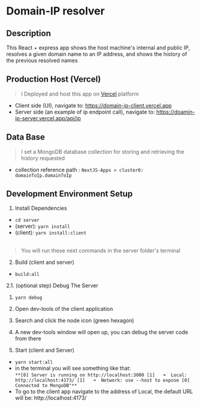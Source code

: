 # Domain-IP resolver
## Description
This React + express app shows the host machine's internal and public IP, resolves a given domain name to an IP address, and shows the history of the previous resolved names

## Production Host (Vercel)
>I Deployed and host this app on [Vercel](https://vercel.com) platform<br>
- Client side (UI), navigate to: https://domain-ip-client.vercel.app<br>
- Server side (an example of ip endpoint call), navigate to: https://doamin-ip-server.vercel.app/api/ip

## Data Base
>I set a MongoDB database collection for storing and retrieving the history requested
- collection reference path : 
`NextJS-Apps > cluster0: domainToIp.domainToIp`

## Development Environment Setup
1. Install Dependencies
- `cd server`
- (server): `yarn install`
- (client): `yarn install:client`
<br><br>
>You will run these next commands in the server folder's terminal
2. Build (client and server)
- `build:all`

2.1. (optional step) Debug The Server
1. `yarn debug`
2. Open dev-tools of the client application
3. Search and click the node icon (green hexagon)
4. A new dev-tools window will open up, you can debug the server code from there

3. Start (client and Server)
- `yarn start:all`
- in the terminal you will see something like that:<br>
`**[0] Server is running on http://localhost:3000
[1]   ➜  Local:   http://localhost:4173/
[1]   ➜  Network: use --host to expose
[0] Connected to MongoDB"**`
- To go to the client app navigate to the address of Local, the default URL will be: http://localhost:4173/

